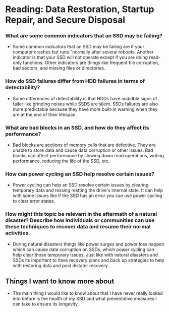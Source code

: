 # Reading: Data Restoration, Startup Repair, and Secure Disposal

### What are some common indicators that an SSD may be failing? 
- Some common indicators that an SSD may be failing are if your computer crashes but runs "normally after several reboots. Another indicator is that your SSD will not operate except if you are doing read-only functions. Other indicators are things like frequent file corruption, bad sectors, and missing files or directories. 

### How do SSD failures differ from HDD failures in terms of detectability? 
- Some differences of detectability is that HDDs have audidble signs of failer like grinding noises while SSDS are silent. SSDs failures are also more predictable because they have more built-in warning when they are at the end of their lifespan. 

### What are bad blocks in an SSD, and how do they affect its performance?
- Bad blocks are sections of memory cells that are defective. They are unable to store data and cause data corruption or other issues. Bad blocks can affect performance by slowing down read operations, writing performance, reducing the life of the SSD, etc. 

### How can power cycling an SSD help resolve certain issues?
- Power cycling can help an SSD resolve certain issues by clearing temporary data and ressing restting the drive's internal state. It can help with some issues like if the SSD has an error you can use power cycling to clear error states.
  
### How might this topic be relevant in the aftermath of a natural disaster? Describe how individuals or communities can use these techniques to recover data and resume their normal activities.
- During natural disasters things like power surges and power loss happen which can cause data corruption on SSDs, which power cycling can help clear those temporary issues. Just like with natural disasters and SSDs its important to have recovery plans and back up strategies to help with restoring data and post distater recovery. 

## Things I want to know more about 
- The main thing I would like to know about that I have never really looked into before is the health of my SSD and what preventative measures I can take to ensure its longevity. 

